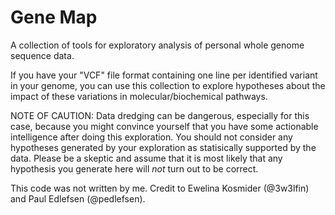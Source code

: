 # Gene Map

A collection of tools for exploratory analysis of personal whole genome sequence data.

If you have your "VCF" file format containing one line per identified variant in your genome, you can use this collection to explore hypotheses about the impact of these variations in molecular/biochemical pathways.

NOTE OF CAUTION: Data dredging can be dangerous, especially for this case, because you might convince yourself that you have some actionable intelligence after doing this exploration. You should not consider any hypotheses generated by your exploration as statisically supported by the data. Please be a skeptic and assume that it is most likely that any hypothesis you generate here will _not_ turn out to be correct.

This code was not written by me. Credit to Ewelina Kosmider (@3w3lfin) and Paul Edlefsen (@pedlefsen).
